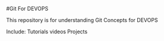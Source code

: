 #Git For DEVOPS

This repository is for understanding Git Concepts for DEVOPS

Include:
Tutorials
videos
Projects

